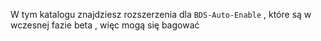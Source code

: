 W tym katalogu znajdziesz rozszerzenia dla `BDS-Auto-Enable` , które są w wczesnej fazie beta , więc mogą się bagować